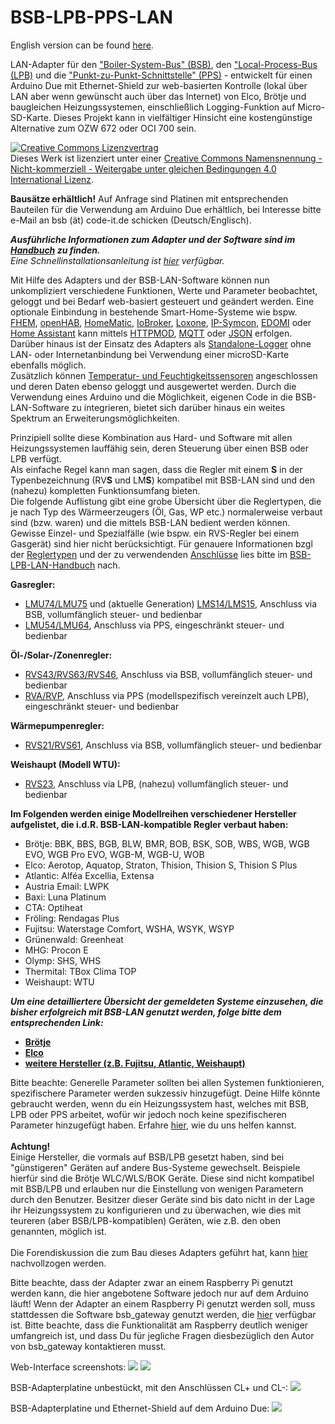 # BSB-LPB-PPS-LAN

English version can be found <A HREF="https://github.com/fredlcore/bsb_lan/blob/master/README.md">here</A>. 

LAN-Adapter für den ["Boiler-System-Bus" (BSB)](https://1coderookie.github.io/BSB-LPB-LAN/kap02.html#21-bsb-und-lpb), den ["Local-Process-Bus (LPB)](https://1coderookie.github.io/BSB-LPB-LAN/kap02.html#21-bsb-und-lpb) und die ["Punkt-zu-Punkt-Schnittstelle" (PPS)](https://1coderookie.github.io/BSB-LPB-LAN/kap02.html#22-pps-schnittstelle) - entwickelt für einen Arduino Due mit Ethernet-Shield zur web-basierten Kontrolle (lokal über LAN aber wenn gewünscht auch über das Internet) von Elco, Brötje und baugleichen Heizungssystemen, einschließlich Logging-Funktion auf Micro-SD-Karte. Dieses Projekt kann in vielfältiger Hinsicht eine kostengünstige Alternative zum OZW 672 oder OCI 700 sein.

<a rel="license" href="http://creativecommons.org/licenses/by-nc-sa/4.0/"><img alt="Creative Commons Lizenzvertrag" style="border-width:0" src="https://i.creativecommons.org/l/by-nc-sa/4.0/88x31.png" /></a><br />Dieses Werk ist lizenziert unter einer <a rel="license" href="http://creativecommons.org/licenses/by-nc-sa/4.0/">Creative Commons Namensnennung - Nicht-kommerziell - Weitergabe unter gleichen Bedingungen 4.0 International Lizenz</a>.

<B>Bausätze erhältlich!</B> Auf Anfrage sind Platinen mit entsprechenden Bauteilen für die Verwendung am Arduino Due erhältlich, bei Interesse bitte e-Mail an bsb (ät) code-it.de schicken (Deutsch/Englisch).

***Ausführliche Informationen zum Adapter und der Software sind im [Handbuch](https://1coderookie.github.io/BSB-LPB-LAN) zu finden.***  
*Eine Schnellinstallationsanleitung ist [hier](https://1coderookie.github.io/BSB-LPB-LAN/kap16.html) verfügbar.*  
   
Mit Hilfe des Adapters und der BSB-LAN-Software können nun unkompliziert verschiedene Funktionen, Werte und Parameter beobachtet, geloggt und bei Bedarf web-basiert gesteuert und geändert werden.
Eine optionale Einbindung in bestehende Smart-Home-Systeme wie bspw. [FHEM](https://1coderookie.github.io/BSB-LPB-LAN/kap11.html#111-fhem), [openHAB](https://1coderookie.github.io/BSB-LPB-LAN/kap11.html#112-openhab), [HomeMatic](https://1coderookie.github.io/BSB-LPB-LAN/kap11.html#113-homematic-eq3), [IoBroker](https://1coderookie.github.io/BSB-LPB-LAN/kap11.html#114-iobroker), [Loxone](https://1coderookie.github.io/BSB-LPB-LAN/kap11.html#115-loxone), [IP-Symcon](https://1coderookie.github.io/BSB-LPB-LAN/kap11.html#116-ip-symcon), [EDOMI](https://1coderookie.github.io/BSB-LPB-LAN/kap11.html#1110-edomi) oder [Home Assistant](https://1coderookie.github.io/BSB-LPB-LAN/kap11.html#1111-home-assistant) kann mittels [HTTPMOD](https://1coderookie.github.io/BSB-LPB-LAN/kap11.html#1112-einbindung-mittels-httpmod-modul), [MQTT](https://1coderookie.github.io/BSB-LPB-LAN/kap11.html#117-mqtt-influxdb-telegraf-und-grafana) oder [JSON](https://1coderookie.github.io/BSB-LPB-LAN/kap08.html#824-abrufen-und-steuern-mittels-json) erfolgen. 
Darüber hinaus ist der Einsatz des Adapters als [Standalone-Logger](https://1coderookie.github.io/BSB-LPB-LAN/kap09.html#91-verwendung-des-adapters-als-standalone-logger-mittels-bsb-lan) ohne LAN- oder Internetanbindung bei Verwendung einer microSD-Karte ebenfalls möglich.  
Zusätzlich können [Temperatur- und Feuchtigkeitssensoren](https://1coderookie.github.io/BSB-LPB-LAN/kap12.html#123-verwendung-optionaler-sensoren-dht22-und-ds18b20) angeschlossen und deren Daten ebenso geloggt und ausgewertet werden. Durch die Verwendung eines Arduino und die Möglichkeit, eigenen Code in die BSB-LAN-Software zu integrieren, bietet sich darüber hinaus ein weites Spektrum an Erweiterungsmöglichkeiten. 
   
Prinzipiell sollte diese Kombination aus Hard- und Software mit allen Heizungssystemen lauffähig sein, deren Steuerung über einen BSB oder LPB verfügt.  
Als einfache Regel kann man sagen, dass die Regler mit einem **S** in der Typenbezeichnung (RV**S** und LM**S**) kompatibel mit BSB-LAN sind und den (nahezu) kompletten Funktionsumfang bieten.  
Die folgende Auflistung gibt eine grobe Übersicht über die Reglertypen, die je nach Typ des Wärmeerzeugers (Öl, Gas, WP etc.) normalerweise verbaut sind (bzw. waren) und die mittels BSB-LAN bedient werden können. Gewisse Einzel- und Spezialfälle (wie bspw. ein RVS-Regler bei einem Gasgerät) sind hier nicht berücksichtigt. Für genauere Informationen bzgl der [Reglertypen](https://1coderookie.github.io/BSB-LPB-LAN/kap03.html#32-detailliertere-auflistung-und-beschreibung-der-unterstützten-regler) und der zu verwendenden [Anschlüsse](https://1coderookie.github.io/BSB-LPB-LAN/kap02.html#23-anschluss-des-adapters) lies bitte im [BSB-LPB-LAN-Handbuch](https://1coderookie.github.io/BSB-LPB-LAN) nach.

**Gasregler:**  
- [LMU74/LMU75](https://1coderookie.github.io/BSB-LPB-LAN/kap03.html#3211-lmu-regler) und (aktuelle Generation) [LMS14/LMS15](https://1coderookie.github.io/BSB-LPB-LAN/kap03.html#3212-lms-regler), Anschluss via BSB, vollumfänglich steuer- und bedienbar  
- [LMU54/LMU64](https://1coderookie.github.io/BSB-LPB-LAN/kap03.html#3211-lmu-regler), Anschluss via PPS, eingeschränkt steuer- und bedienbar   
   
**Öl-/Solar-/Zonenregler:**  
- [RVS43/RVS63/RVS46](https://1coderookie.github.io/BSB-LPB-LAN/kap03.html#3222-rvs-regler), Anschluss via BSB, vollumfänglich steuer- und bedienbar  
- [RVA/RVP](https://1coderookie.github.io/BSB-LPB-LAN/kap03.html#3221-rva--und-rvp-regler), Anschluss via PPS (modellspezifisch vereinzelt auch LPB), eingeschränkt steuer- und bedienbar  
   
**Wärmepumpenregler:**  
- [RVS21/RVS61](https://1coderookie.github.io/BSB-LPB-LAN/kap03.html#3222-rvs-regler), Anschluss via BSB, vollumfänglich steuer- und bedienbar  
   
**Weishaupt (Modell WTU):**  
- [RVS23](https://1coderookie.github.io/BSB-LPB-LAN/kap03.html#3222-rvs-regler), Anschluss via LPB, (nahezu) vollumfänglich steuer- und bedienbar      
  
**Im Folgenden werden einige Modellreihen verschiedener Hersteller aufgelistet, die i.d.R. BSB-LAN-kompatible Regler verbaut haben:**  
- Brötje: BBK, BBS, BGB, BLW, BMR, BOB, BSK, SOB, WBS, WGB, WGB EVO, WGB Pro EVO, WGB-M, WGB-U, WOB  
- Elco: Aerotop, Aquatop, Straton, Thision, Thision S, Thision S Plus  
- Atlantic: Alféa Excellia, Extensa  
- Austria Email: LWPK  
- Baxi: Luna Platinum
- CTA: Optiheat  
- Fröling: Rendagas Plus
- Fujitsu: Waterstage Comfort, WSHA, WSYK, WSYP
- Grünenwald: Greenheat
- MHG: Procon E
- Olymp: SHS, WHS
- Thermital: TBox Clima TOP
- Weishaupt: WTU
   
***Um eine detailliertere Übersicht der gemeldeten Systeme einzusehen, die bisher erfolgreich mit BSB-LAN genutzt werden, folge bitte dem entsprechenden Link:***  
- **[Brötje](https://1coderookie.github.io/BSB-LPB-LAN/kap03.html#311-brötje)**
- **[Elco](https://1coderookie.github.io/BSB-LPB-LAN/kap03.html#312-elco)**
- **[weitere Hersteller (z.B. Fujitsu, Atlantic, Weishaupt)](https://1coderookie.github.io/BSB-LPB-LAN/kap03.html#313-weitere-hersteller)**      
   
Bitte beachte: Generelle Parameter sollten bei allen Systemen funktionieren, spezifischere Parameter werden sukzessiv hinzugefügt. Deine Hilfe könnte gebraucht werden, wenn du ein Heizungssystem hast, welches mit BSB, LPB oder PPS arbeitet, wofür wir jedoch noch keine spezifischeren Parameter hinzugefügt haben. Erfahre <A HREF="https://github.com/fredlcore/bsb_lan/blob/master/FAQ_de.md#mein-heizungssystem-verf%C3%BCgt-%C3%BCber-parameter-die-von-der-software-bisher-nicht-unterst%C3%BCtzt-werden-kann-ich-behilflich-sein-diese-parameter-hinzuzuf%C3%BCgen">hier</A>, wie du uns helfen kannst.
<BR><BR>
<B>Achtung!</B><BR>
Einige Hersteller, die vormals auf BSB/LPB gesetzt haben, sind bei "günstigeren" Geräten auf andere Bus-Systeme gewechselt. Beispiele hierfür sind die Brötje WLC/WLS/BOK Geräte. Diese sind nicht kompatibel mit BSB/LPB und erlauben nur die Einstellung von wenigen Parametern durch den Benutzer. Besitzer dieser Geräte sind bis dato nicht in der Lage ihr Heizungssystem zu konfigurieren und zu überwachen, wie dies mit teureren (aber BSB/LPB-kompatiblen) Geräten, wie z.B. den oben genannten, möglich ist.
<BR><BR>
Die Forendiskussion die zum Bau dieses Adapters geführt hat, kann <A HREF="https://forum.fhem.de/index.php?topic=29762.new;topicseen#new">hier</A> nachvollzogen werden.<BR>

Bitte beachte, dass der Adapter zwar an einem Raspberry Pi genutzt werden kann, die hier angebotene Software jedoch nur auf dem Arduino läuft! Wenn der Adapter an einem Raspberry Pi genutzt werden soll, muss stattdessen die Software bsb_gateway genutzt werden, die <A HREF="https://github.com/loehnertj/bsbgateway">hier</A> verfügbar ist. Bitte beachte, dass die Funktionalität am Raspberry deutlich weniger umfangreich ist, und dass Du für jegliche Fragen diesbezüglich den Autor von bsb_gateway kontaktieren musst.

Web-Interface screenshots:
<img src="https://github.com/fredlcore/bsb_lan/blob/master/schematics/Web-Interface.png" size="50%">
<img src="https://github.com/fredlcore/bsb_lan/blob/master/schematics/Web-Interface2.png" size="50%">

BSB-Adapterplatine unbestückt, mit den Anschlüssen CL+ und CL-:
<img src="https://github.com/fredlcore/bsb_lan/blob/master/schematics/BSB-Board%20plain.jpg" size="50%">

BSB-Adapterplatine und Ethernet-Shield auf dem Arduino Due:
<img src="https://github.com/fredlcore/bsb_lan/blob/master/schematics/BSB-Board%20on%20Arduino%20Due.jpg" size="50%">
